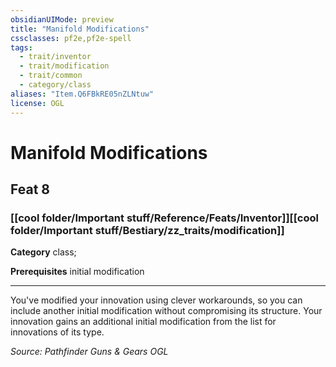 ```yaml
---
obsidianUIMode: preview
title: "Manifold Modifications"
cssclasses: pf2e,pf2e-spell
tags:
  - trait/inventor
  - trait/modification
  - trait/common
  - category/class
aliases: "Item.Q6FBkRE05nZLNtuw"
license: OGL
---
```

# Manifold Modifications
## Feat 8
### [[cool folder/Important stuff/Reference/Feats/Inventor]][[cool folder/Important stuff/Bestiary/zz_traits/modification]]

**Category** class; 



**Prerequisites** initial modification
* * *
You've modified your innovation using clever workarounds, so you can include another initial modification without compromising its structure. Your innovation gains an additional initial modification from the list for innovations of its type.

*Source: Pathfinder Guns & Gears*
*OGL*